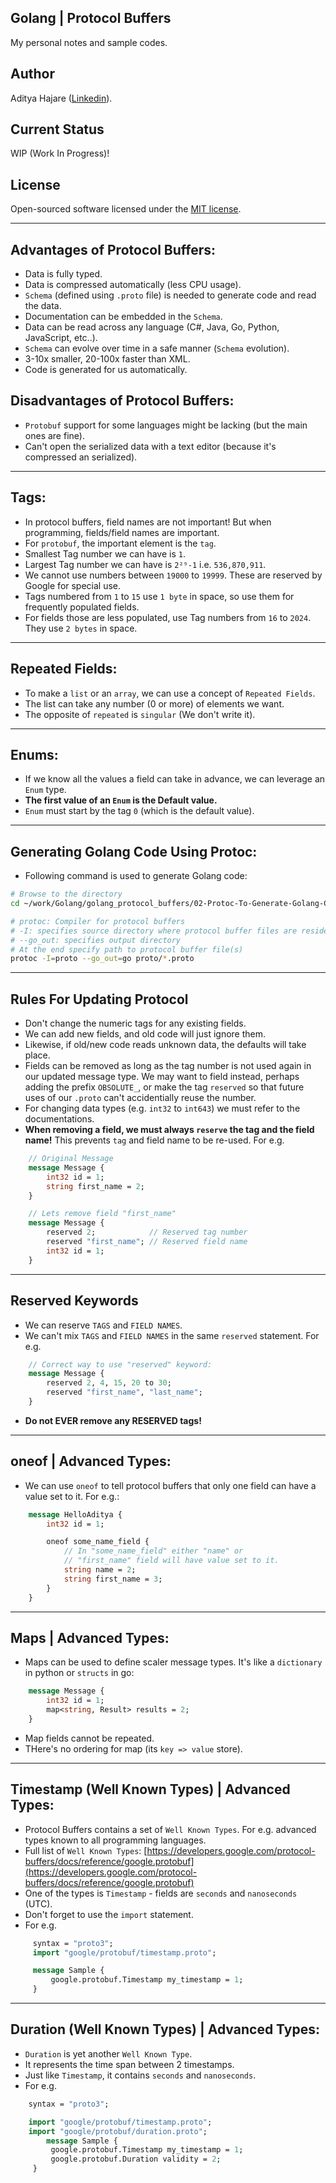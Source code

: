 ## Golang | Protocol Buffers
My personal notes and sample codes.

## Author
Aditya Hajare ([Linkedin](https://in.linkedin.com/in/aditya-hajare)).

## Current Status
WIP (Work In Progress)!

## License
Open-sourced software licensed under the [MIT license](http://opensource.org/licenses/MIT).

-----------

## Advantages of Protocol Buffers:
- Data is fully typed.
- Data is compressed automatically (less CPU usage).
- `Schema` (defined using `.proto` file) is needed to generate code and read the data.
- Documentation can be embedded in the `Schema`.
- Data can be read across any language (C#, Java, Go, Python, JavaScript, etc..).
- `Schema` can evolve over time in a safe manner (`Schema` evolution).
- 3-10x smaller, 20-100x faster than XML.
- Code is generated for us automatically.

## Disadvantages of Protocol Buffers:
- `Protobuf` support for some languages might be lacking (but the main ones are fine).
- Can't open the serialized data with a text editor (because it's compressed an serialized).

-----------

## Tags:
- In protocol buffers, field names are not important! But when programming, fields/field names are important.
- For `protobuf`, the important element is the `tag`.
- Smallest Tag number we can have is `1`.
- Largest Tag number we can have is `2²⁹-1` i.e. `536,870,911`.
- We cannot use numbers between `19000` to `19999`. These are reserved by Google for special use.
- Tags numbered from `1` to `15` use `1 byte` in space, so use them for frequently populated fields.
- For fields those are less populated, use Tag numbers from `16` to `2024`. They use `2 bytes` in space.

-----------

## Repeated Fields:
- To make a `list` or an `array`, we can use a concept of `Repeated Fields`.
- The list can take any number (0 or more) of elements we want.
- The opposite of `repeated` is `singular` (We don't write it).

-----------

## Enums:
- If we know all the values a field can take in advance, we can leverage an `Enum` type.
- **The first value of an `Enum` is the Default value.**
- `Enum` must start by the tag `0` (which is the default value).

-----------

## Generating Golang Code Using Protoc:
- Following command is used to generate Golang code:
```sh
# Browse to the directory
cd ~/work/Golang/golang_protocol_buffers/02-Protoc-To-Generate-Golang-Code

# protoc: Compiler for protocol buffers
# -I: specifies source directory where protocol buffer files are resided
# --go_out: specifies output directory
# At the end specify path to protocol buffer file(s)
protoc -I=proto --go_out=go proto/*.proto
```

-----------

## Rules For Updating Protocol
- Don't change the numeric tags for any existing fields.
- We can add new fields, and old code will just ignore them.
- Likewise, if old/new code reads unknown data, the defaults will take place.
- Fields can be removed as long as the tag number is not used again in our updated message type. We may want to field instead, perhaps adding the prefix `OBSOLUTE_`, or make the tag `reserved` so that future uses of our `.proto` can't accidentially reuse the number.
- For changing data types (e.g. `int32` to `int643`) we must refer to the documentations.
- **When removing a field, we must always `reserve` the tag and the field name!** This prevents `tag` and field name to be re-used. For e.g.
```proto
    // Original Message
    message Message {
        int32 id = 1;
        string first_name = 2;
    }

    // Lets remove field "first_name"
    message Message {
        reserved 2;            // Reserved tag number
        reserved "first_name"; // Reserved field name
        int32 id = 1;
    }
```

-----------

## Reserved Keywords
- We can reserve `TAGS` and `FIELD NAMES`.
- We can't mix `TAGS` and `FIELD NAMES` in the same `reserved` statement. For e.g.
```proto
    // Correct way to use "reserved" keyword:
    message Message {
        reserved 2, 4, 15, 20 to 30;
        reserved "first_name", "last_name";
    }
```
- **Do not EVER remove any RESERVED tags!**

-----------

## oneof | Advanced Types:
- We can use `oneof` to tell protocol buffers that only one field can have a value set to it. For e.g.:
```proto
    message HelloAditya {
        int32 id = 1;

        oneof some_name_field {
            // In "some_name_field" either "name" or
            // "first_name" field will have value set to it.
            string name = 2;
            string first_name = 3;
        }
    }
```

-----------

## Maps | Advanced Types:
- Maps can be used to define scaler message types. It's like a `dictionary` in python or `structs` in go:
```proto
    message Message {
        int32 id = 1;
        map<string, Result> results = 2;
    }
```
- Map fields cannot be repeated.
- THere's no ordering for map (its `key => value` store).

-----------

## Timestamp (Well Known Types) | Advanced Types:
- Protocol Buffers contains a set of `Well Known Types`. For e.g. advanced types known to all programming languages.
- Full list of `Well Known Types`: [https://developers.google.com/protocol-buffers/docs/reference/google.protobuf](https://developers.google.com/protocol-buffers/docs/reference/google.protobuf)
- One of the types is `Timestamp` - fields are `seconds` and `nanoseconds` (UTC).
- Don't forget to use the `import` statement.
- For e.g.
```proto
     syntax = "proto3";
     import "google/protobuf/timestamp.proto";

     message Sample {
         google.protobuf.Timestamp my_timestamp = 1;
     }
```

-----------

## Duration (Well Known Types) | Advanced Types:
- `Duration` is yet another `Well Known Type`.
- It represents the time span between 2 timestamps.
- Just like `Timestamp`, it contains `seconds` and `nanoseconds`.
- For e.g.
```proto
    syntax = "proto3";

    import "google/protobuf/timestamp.proto";
    import "google/protobuf/duration.proto";
        message Sample {
         google.protobuf.Timestamp my_timestamp = 1;
         google.protobuf.Duration validity = 2;
     }
```